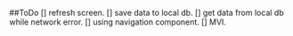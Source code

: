##ToDo
[] refresh screen.
[] save data to local db.
[] get data from local db while network error.
[] using navigation component.
[] MVI.
